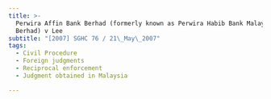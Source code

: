 ```yaml
---
title: >-
  Perwira Affin Bank Berhad (formerly known as Perwira Habib Bank Malaysia
  Berhad) v Lee
subtitle: "[2007] SGHC 76 / 21\_May\_2007"
tags:
  - Civil Procedure
  - Foreign judgments
  - Reciprocal enforcement
  - Judgment obtained in Malaysia

---
```


